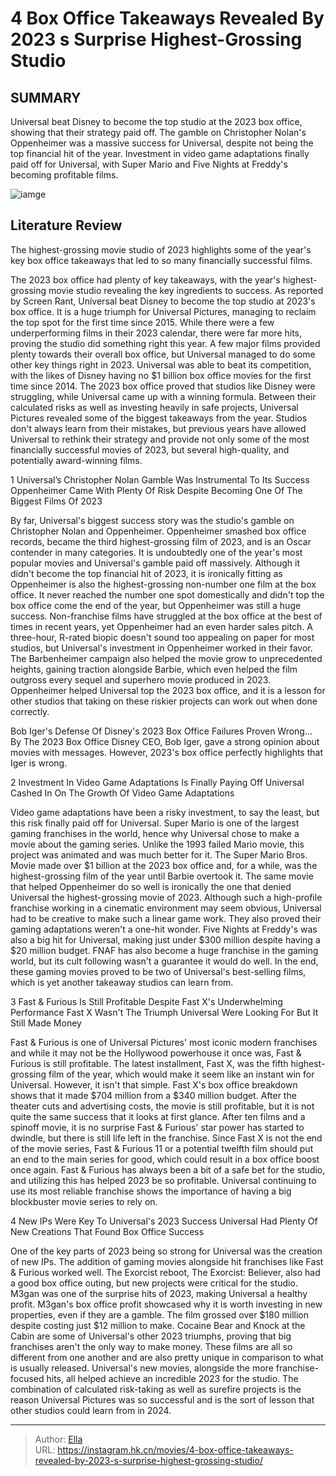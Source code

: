 # 4 Box Office Takeaways Revealed By 2023 s Surprise Highest-Grossing Studio


## SUMMARY 


 Universal beat Disney to become the top studio at the 2023 box office, showing that their strategy paid off. 
 The gamble on Christopher Nolan&#39;s Oppenheimer was a massive success for Universal, despite not being the top financial hit of the year. 
 Investment in video game adaptations finally paid off for Universal, with Super Mario and Five Nights at Freddy&#39;s becoming profitable films. 

![iamge](https://static1.srcdn.com/wordpress/wp-content/uploads/2024/01/universal-image-fast-x-oppenheimer-the-super-mario-bros-movie.jpg)

## Literature Review

The highest-grossing movie studio of 2023 highlights some of the year&#39;s key box office takeaways that led to so many financially successful films.




The 2023 box office had plenty of key takeaways, with the year&#39;s highest-grossing movie studio revealing the key ingredients to success. As reported by Screen Rant, Universal beat Disney to become the top studio at 2023&#39;s box office. It is a huge triumph for Universal Pictures, managing to reclaim the top spot for the first time since 2015. While there were a few underperforming films in their 2023 calendar, there were far more hits, proving the studio did something right this year. A few major films provided plenty towards their overall box office, but Universal managed to do some other key things right in 2023.
Universal was able to beat its competition, with the likes of Disney having no $1 billion box office movies for the first time since 2014. The 2023 box office proved that studios like Disney were struggling, while Universal came up with a winning formula. Between their calculated risks as well as investing heavily in safe projects, Universal Pictures revealed some of the biggest takeaways from the year. Studios don&#39;t always learn from their mistakes, but previous years have allowed Universal to rethink their strategy and provide not only some of the most financially successful movies of 2023, but several high-quality, and potentially award-winning films.









 








 1  Universal’s Christopher Nolan Gamble Was Instrumental To Its Success 
Oppenheimer Came With Plenty Of Risk Despite Becoming One Of The Biggest Films Of 2023


 







By far, Universal&#39;s biggest success story was the studio&#39;s gamble on Christopher Nolan and Oppenheimer. Oppenheimer smashed box office records, became the third highest-grossing film of 2023, and is an Oscar contender in many categories. It is undoubtedly one of the year&#39;s most popular movies and Universal&#39;s gamble paid off massively. Although it didn&#39;t become the top financial hit of 2023, it is ironically fitting as Oppenheimer is also the highest-grossing non-number one film at the box office. It never reached the number one spot domestically and didn&#39;t top the box office come the end of the year, but Oppenheimer was still a huge success.
Non-franchise films have struggled at the box office at the best of times in recent years, yet Oppenheimer had an even harder sales pitch. A three-hour, R-rated biopic doesn&#39;t sound too appealing on paper for most studios, but Universal&#39;s investment in Oppenheimer worked in their favor. The Barbenheimer campaign also helped the movie grow to unprecedented heights, gaining traction alongside Barbie, which even helped the film outgross every sequel and superhero movie produced in 2023. Oppenheimer helped Universal top the 2023 box office, and it is a lesson for other studios that taking on these riskier projects can work out when done correctly.
            
 
 Bob Iger&#39;s Defense Of Disney&#39;s 2023 Box Office Failures Proven Wrong... By The 2023 Box Office 
Disney CEO, Bob Iger, gave a strong opinion about movies with messages. However, 2023&#39;s box office perfectly highlights that Iger is wrong.








 2  Investment In Video Game Adaptations Is Finally Paying Off 
Universal Cashed In On The Growth Of Video Game Adaptations
        

Video game adaptations have been a risky investment, to say the least, but this risk finally paid off for Universal. Super Mario is one of the largest gaming franchises in the world, hence why Universal chose to make a movie about the gaming series. Unlike the 1993 failed Mario movie, this project was animated and was much better for it. The Super Mario Bros. Movie made over $1 billion at the 2023 box office and, for a while, was the highest-grossing film of the year until Barbie overtook it. The same movie that helped Oppenheimer do so well is ironically the one that denied Universal the highest-grossing movie of 2023.
Although such a high-profile franchise working in a cinematic environment may seem obvious, Universal had to be creative to make such a linear game work. They also proved their gaming adaptations weren&#39;t a one-hit wonder. Five Nights at Freddy&#39;s was also a big hit for Universal, making just under $300 million despite having a $20 million budget. FNAF has also become a huge franchise in the gaming world, but its cult following wasn&#39;t a guarantee it would do well. In the end, these gaming movies proved to be two of Universal&#39;s best-selling films, which is yet another takeaway studios can learn from.





 3  Fast &amp; Furious Is Still Profitable Despite Fast X&#39;s Underwhelming Performance 
Fast X Wasn&#39;t The Triumph Universal Were Looking For But It Still Made Money
        

Fast &amp; Furious is one of Universal Pictures&#39; most iconic modern franchises and while it may not be the Hollywood powerhouse it once was, Fast &amp; Furious is still profitable. The latest installment, Fast X, was the fifth highest-grossing film of the year, which would make it seem like an instant win for Universal. However, it isn&#39;t that simple. Fast X&#39;s box office breakdown shows that it made $704 million from a $340 million budget. After the theater cuts and advertising costs, the movie is still profitable, but it is not quite the same success that it looks at first glance.
After ten films and a spinoff movie, it is no surprise Fast &amp; Furious&#39; star power has started to dwindle, but there is still life left in the franchise. Since Fast X is not the end of the movie series, Fast &amp; Furious 11 or a potential twelfth film should put an end to the main series for good, which could result in a box office boost once again. Fast &amp; Furious has always been a bit of a safe bet for the studio, and utilizing this has helped 2023 be so profitable. Universal continuing to use its most reliable franchise shows the importance of having a big blockbuster movie series to rely on.





 4  New IPs Were Key To Universal&#39;s 2023 Success 
Universal Had Plenty Of New Creations That Found Box Office Success
        

One of the key parts of 2023 being so strong for Universal was the creation of new IPs. The addition of gaming movies alongside hit franchises like Fast &amp; Furious worked well. The Exorcist reboot, The Exorcist: Believer, also had a good box office outing, but new projects were critical for the studio. M3gan was one of the surprise hits of 2023, making Universal a healthy profit. M3gan&#39;s box office profit showcased why it is worth investing in new properties, even if they are a gamble. The film grossed over $180 million despite costing just $12 million to make.
Cocaine Bear and Knock at the Cabin are some of Universal&#39;s other 2023 triumphs, proving that big franchises aren&#39;t the only way to make money. These films are all so different from one another and are also pretty unique in comparison to what is usually released. Universal&#39;s new movies, alongside the more franchise-focused hits, all helped achieve an incredible 2023 for the studio. The combination of calculated risk-taking as well as surefire projects is the reason Universal Pictures was so successful and is the sort of lesson that other studios could learn from in 2024.

---

> Author: [Ella](https://instagram.hk.cn/)  
> URL: https://instagram.hk.cn/movies/4-box-office-takeaways-revealed-by-2023-s-surprise-highest-grossing-studio/  

